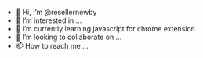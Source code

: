 - 👋 Hi, I’m @resellernewby
- 👀 I’m interested in ...
- 🌱 I’m currently learning javascript for chrome extension
- 💞️ I’m looking to collaborate on ...
- 📫 How to reach me ...

<!---
resellernewby/resellernewby is a ✨ special ✨ repository because its `README.md` (this file) appears on your GitHub profile.
You can click the Preview link to take a look at your changes.
--->
